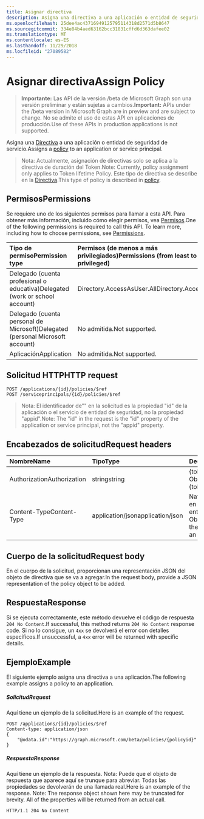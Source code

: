 ```yaml
---
title: Asignar directiva
description: Asigna una directiva a una aplicación o entidad de seguridad de servicio.
ms.openlocfilehash: 25dee4ac43716949125795114318d2571d5b8647
ms.sourcegitcommit: 334e84b4aed63162bcc31831cffd6d363dafee02
ms.translationtype: MT
ms.contentlocale: es-ES
ms.lasthandoff: 11/29/2018
ms.locfileid: "27089582"
---
```

# <a name="assign-policy"></a><span data-ttu-id="ec06d-103">Asignar directiva</span><span class="sxs-lookup"><span data-stu-id="ec06d-103">Assign Policy</span></span>

> <span data-ttu-id="ec06d-104">**Importante:** Las API de la versión /beta de Microsoft Graph son una versión preliminar y están sujetas a cambios.</span><span class="sxs-lookup"><span data-stu-id="ec06d-104">**Important:** APIs under the /beta version in Microsoft Graph are in preview and are subject to change.</span></span> <span data-ttu-id="ec06d-105">No se admite el uso de estas API en aplicaciones de producción.</span><span class="sxs-lookup"><span data-stu-id="ec06d-105">Use of these APIs in production applications is not supported.</span></span>

<span data-ttu-id="ec06d-106">Asigna una [Directiva](../resources/policy.md) a una aplicación o entidad de seguridad de servicio.</span><span class="sxs-lookup"><span data-stu-id="ec06d-106">Assigns a [policy](../resources/policy.md) to an application or service principal.</span></span>

><span data-ttu-id="ec06d-107">Nota: Actualmente, asignación de directivas solo se aplica a la directiva de duración del Token.</span><span class="sxs-lookup"><span data-stu-id="ec06d-107">Note: Currently, policy assignment only applies to Token lifetime Policy.</span></span> <span data-ttu-id="ec06d-108">Este tipo de directiva se describe en la [Directiva](../resources/policy.md).</span><span class="sxs-lookup"><span data-stu-id="ec06d-108">This type of policy is described in [policy](../resources/policy.md).</span></span>

## <a name="permissions"></a><span data-ttu-id="ec06d-109">Permisos</span><span class="sxs-lookup"><span data-stu-id="ec06d-109">Permissions</span></span>
<span data-ttu-id="ec06d-p103">Se requiere uno de los siguientes permisos para llamar a esta API. Para obtener más información, incluido cómo elegir permisos, vea [Permisos](/graph/permissions-reference).</span><span class="sxs-lookup"><span data-stu-id="ec06d-p103">One of the following permissions is required to call this API. To learn more, including how to choose permissions, see [Permissions](/graph/permissions-reference).</span></span>

|<span data-ttu-id="ec06d-112">Tipo de permiso</span><span class="sxs-lookup"><span data-stu-id="ec06d-112">Permission type</span></span>      | <span data-ttu-id="ec06d-113">Permisos (de menos a más privilegiados)</span><span class="sxs-lookup"><span data-stu-id="ec06d-113">Permissions (from least to most privileged)</span></span>              |
|:--------------------|:---------------------------------------------------------|
|<span data-ttu-id="ec06d-114">Delegado (cuenta profesional o educativa)</span><span class="sxs-lookup"><span data-stu-id="ec06d-114">Delegated (work or school account)</span></span> | <span data-ttu-id="ec06d-115">Directory.AccessAsUser.All</span><span class="sxs-lookup"><span data-stu-id="ec06d-115">Directory.AccessAsUser.All</span></span>    |
|<span data-ttu-id="ec06d-116">Delegado (cuenta personal de Microsoft)</span><span class="sxs-lookup"><span data-stu-id="ec06d-116">Delegated (personal Microsoft account)</span></span> | <span data-ttu-id="ec06d-117">No admitida.</span><span class="sxs-lookup"><span data-stu-id="ec06d-117">Not supported.</span></span>    |
|<span data-ttu-id="ec06d-118">Aplicación</span><span class="sxs-lookup"><span data-stu-id="ec06d-118">Application</span></span> | <span data-ttu-id="ec06d-119">No admitida.</span><span class="sxs-lookup"><span data-stu-id="ec06d-119">Not supported.</span></span> |

## <a name="http-request"></a><span data-ttu-id="ec06d-120">Solicitud HTTP</span><span class="sxs-lookup"><span data-stu-id="ec06d-120">HTTP request</span></span>

```http
POST /applications/{id}/policies/$ref
POST /serviceprincipals/{id}/policies/$ref
```

> <span data-ttu-id="ec06d-121">Nota: El identificador de"" en la solicitud es la propiedad "id" de la aplicación o el servicio de entidad de seguridad, no la propiedad "appid".</span><span class="sxs-lookup"><span data-stu-id="ec06d-121">Note: The "id" in the request is the "id" property of the application or service principal, not the "appid" property.</span></span>

## <a name="request-headers"></a><span data-ttu-id="ec06d-122">Encabezados de solicitud</span><span class="sxs-lookup"><span data-stu-id="ec06d-122">Request headers</span></span>
| <span data-ttu-id="ec06d-123">Nombre</span><span class="sxs-lookup"><span data-stu-id="ec06d-123">Name</span></span>       | <span data-ttu-id="ec06d-124">Tipo</span><span class="sxs-lookup"><span data-stu-id="ec06d-124">Type</span></span> | <span data-ttu-id="ec06d-125">Descripción</span><span class="sxs-lookup"><span data-stu-id="ec06d-125">Description</span></span>|
|:---------------|:--------|:----------|
| <span data-ttu-id="ec06d-126">Authorization</span><span class="sxs-lookup"><span data-stu-id="ec06d-126">Authorization</span></span>  | <span data-ttu-id="ec06d-127">string</span><span class="sxs-lookup"><span data-stu-id="ec06d-127">string</span></span>  | <span data-ttu-id="ec06d-p104">{token} de portador. Obligatorio.</span><span class="sxs-lookup"><span data-stu-id="ec06d-p104">Bearer {token}. Required.</span></span> |
| <span data-ttu-id="ec06d-130">Content-Type</span><span class="sxs-lookup"><span data-stu-id="ec06d-130">Content-Type</span></span> | <span data-ttu-id="ec06d-131">application/json</span><span class="sxs-lookup"><span data-stu-id="ec06d-131">application/json</span></span>  | <span data-ttu-id="ec06d-p105">Naturaleza de los datos en el cuerpo de una entidad. Obligatorio.</span><span class="sxs-lookup"><span data-stu-id="ec06d-p105">Nature of the data in the body of an entity. Required.</span></span> |

## <a name="request-body"></a><span data-ttu-id="ec06d-134">Cuerpo de la solicitud</span><span class="sxs-lookup"><span data-stu-id="ec06d-134">Request body</span></span>
<span data-ttu-id="ec06d-135">En el cuerpo de la solicitud, proporcionan una representación JSON del objeto de directiva que se va a agregar.</span><span class="sxs-lookup"><span data-stu-id="ec06d-135">In the request body, provide a JSON representation of the policy object to be added.</span></span>

## <a name="response"></a><span data-ttu-id="ec06d-136">Respuesta</span><span class="sxs-lookup"><span data-stu-id="ec06d-136">Response</span></span>

<span data-ttu-id="ec06d-137">Si se ejecuta correctamente, este método devuelve el código de respuesta `204 No Content`.</span><span class="sxs-lookup"><span data-stu-id="ec06d-137">If successful, this method returns `204 No Content` response code.</span></span> <span data-ttu-id="ec06d-138">Si no lo consigue, un `4xx` se devolverá el error con detalles específicos.</span><span class="sxs-lookup"><span data-stu-id="ec06d-138">If unsuccessful, a `4xx` error will be returned with specific details.</span></span>

## <a name="example"></a><span data-ttu-id="ec06d-139">Ejemplo</span><span class="sxs-lookup"><span data-stu-id="ec06d-139">Example</span></span>
<span data-ttu-id="ec06d-140">El siguiente ejemplo asigna una directiva a una aplicación.</span><span class="sxs-lookup"><span data-stu-id="ec06d-140">The following example assigns a policy to an application.</span></span>

##### <a name="request"></a><span data-ttu-id="ec06d-141">Solicitud</span><span class="sxs-lookup"><span data-stu-id="ec06d-141">Request</span></span>
<span data-ttu-id="ec06d-142">Aquí tiene un ejemplo de la solicitud.</span><span class="sxs-lookup"><span data-stu-id="ec06d-142">Here is an example of the request.</span></span>

```http
POST /applications/{id}/policies/$ref
Content-type: application/json
{
    "@odata.id":"https://graph.microsoft.com/beta/policies/{policyid}"
}
```

##### <a name="response"></a><span data-ttu-id="ec06d-143">Respuesta</span><span class="sxs-lookup"><span data-stu-id="ec06d-143">Response</span></span>
<span data-ttu-id="ec06d-p107">Aquí tiene un ejemplo de la respuesta. Nota: Puede que el objeto de respuesta que aparece aquí se trunque para abreviar. Todas las propiedades se devolverán de una llamada real.</span><span class="sxs-lookup"><span data-stu-id="ec06d-p107">Here is an example of the response. Note: The response object shown here may be truncated for brevity. All of the properties will be returned from an actual call.</span></span>

```http
HTTP/1.1 204 No Content
```
